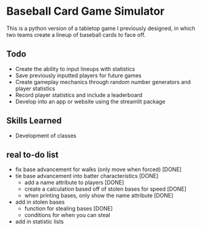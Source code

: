 # Baseball Card Game Simulator
This is a python version of a tabletop game I previously designed, in which two teams create a lineup of baseball cards to face off.

## Todo
- Create the ability to input lineups with statistics
- Save previously inputted players for future games
- Create gameplay mechanics through random number generators and player statistics
- Record player statistics and include a leaderboard
- Develop into an app or website using the streamlit package

## Skills Learned
- Development of classes

## real to-do list
- fix base advancement for walks (only move when forced) [DONE]
- tie base advancement into batter characteristics [DONE]
    - add a name attribute to players [DONE]
    - create a calculation based off of stolen bases for speed [DONE]
    - when printing bases, only show the name attribute [DONE]
- add in stolen bases
    - function for stealing bases [DONE]
    - conditions for when you can steal
- add in statistic lists
